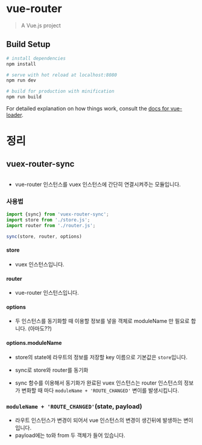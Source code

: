 # vue-router

> A Vue.js project

## Build Setup

``` bash
# install dependencies
npm install

# serve with hot reload at localhost:8080
npm run dev

# build for production with minification
npm run build
```

For detailed explanation on how things work, consult the [docs for vue-loader](http://vuejs.github.io/vue-loader).

# 정리

## vuex-router-sync
``` javascript

```
* vue-router 인스턴스를 vuex 인스턴스에 간단히 연결시켜주는 모듈입니다.

### 사용법
``` javascript
import {sync} from 'vuex-router-sync';
import store from './store.js';
import router from './router.js';

sync(store, router, options)
```
#### store
* vuex 인스턴스입니다.

#### router
* vue-router 인스턴스입니다.

#### options
* 두 인스턴스를 동기화할 때 이용할 정보를 넣을 객체로 moduleName<String> 만 필요로 합니다. (아마도??)

#### options.moduleName
* store의 state에 라우트의 정보를 저장할 key 이름으로 기본값은 `store`입니다.

* sync로 store와 router를 동기화 
* sync 함수를 이용해서 동기화가 완료된 vuex 인스턴스는 router 인스턴스의 정보가 변화할 때 마다 `moduleName + 'ROUTE_CHANGED'` 변이를 발생시킵니다.

### `moduleName + 'ROUTE_CHANGED'`(state, payload)
* 라우트 인스턴스가 변경이 되어서 vue 인스턴스의 변경이 생긴뒤에 발생하는 변이입니다.
* payload에는 to와 from 두 객체가 들어 있습니다.
